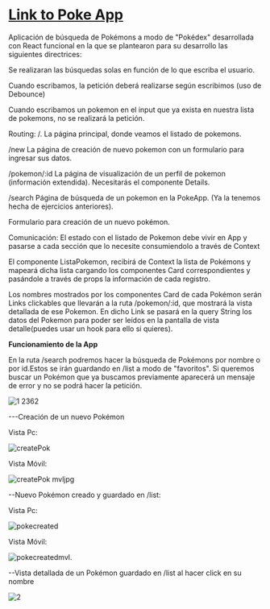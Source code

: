 
# [**Link to Poke App**](https://scintillating-bubblegum-2eba51.netlify.app/)

Aplicación de búsqueda de Pokémons a modo de "Pokédex" desarrollada con React funcional en la que se plantearon para su desarrollo las siguientes directrices: 

Se realizaran las búsquedas solas en función de lo que escriba el usuario.

Cuando escribamos, la petición deberá realizarse según escribimos (uso de Debounce)

Cuando escribamos un pokemon en el input que ya exista en nuestra lista de pokemons, no se realizará la petición.

Routing:
/. La página principal, donde veamos el listado de pokemons.

/new La página de creación de nuevo pokemon con un formulario para ingresar sus datos.

/pokemon/:id La página de visualización de un perfil de pokemon (información extendida). Necesitarás el componente Details.

/search Página de búsqueda de un pokemon en la PokeApp. (Ya la tenemos hecha de ejercicios anteriores).

Formulario para creación de un nuevo pokémon.

Comunicación:
El estado con el listado de Pokemon debe vivir en App y pasarse a cada sección que lo necesite consumiendolo a través de Context

El componente ListaPokemon, recibirá de Context la lista de Pokémons y mapeará dicha lista cargando los componentes Card correspondientes y pasándole a través de props la información de cada registro.

Los nombres mostrados por los componentes Card de cada Pokémon serán Links clickables que llevarán a la ruta /pokemon/:id, que mostrará la vista detallada de ese Pokemon. En dicho Link se pasará en la query String los datos del Pokemon para poder ser leídos en la pantalla de vista detalle(puedes usar un hook para ello si quieres).

**Funcionamiento de la App**

En la ruta /search podremos hacer la búsqueda de Pokémons por nombre o por id.Estos se irán guardando en /list a modo de "favoritos".
Si queremos buscar un Pokémon que ya buscamos previamente aparecerá un mensaje de error y no se podrá hacer la petición. 

![1 2362](https://user-images.githubusercontent.com/101732872/193168075-551bdcb2-fbb3-4a67-9534-b3e4e16d1151.gif)

---Creación de un nuevo Pokémon 

Vista Pc: 

![createPok](https://user-images.githubusercontent.com/101732872/193168439-f634d511-a01a-44f9-a98d-bcd2363bbe91.jpg)

Vista Móvil: 

![createPok mvljpg](https://user-images.githubusercontent.com/101732872/193168607-79952532-10af-47bc-9d01-c2ce270e5072.jpg)

--Nuevo Pokémon creado y guardado en /list:

Vista Pc:

![pokecreated](https://user-images.githubusercontent.com/101732872/193168747-dbd12407-65a4-4489-ab71-e9a60bfc069e.jpg)

Vista Móvil: 

![pokecreatedmvl](https://user-images.githubusercontent.com/101732872/193168787-18165999-8d5f-44e9-a87f-d297f3511879.jpg).

--Vista detallada de un Pokémon guardado en /list al hacer click en su nombre 

![2](https://user-images.githubusercontent.com/101732872/193175303-384c4797-3267-4862-aa55-ee34f4b1ab2c.gif)







